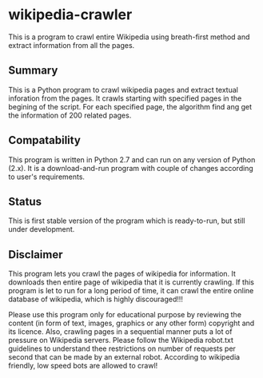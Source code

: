 # wikipedia-crawler
This is a program to crawl entire Wikipedia using breath-first method and extract information from all the pages.

## Summary
This is a Python program to crawl wikipedia pages and extract textual inforation from the pages. It crawls starting with specified pages in the begining of the script. For each specified page, the algorithm find ang get the information of 200 related pages.

## Compatability
This program is written in Python 2.7 and can run on any version of Python (2.x). It is a download-and-run program with couple of changes according to user's requirements.

## Status
This is first stable version of the program which is ready-to-run, but still under development.

## Disclaimer
This program lets you crawl the pages of wikipedia for information. It downloads then entire page of wikipedia that it is currently crawling. If this program is let to run for a long period of time, it can crawl the entire online database of wikipedia, which is highly discouraged!!!

Please use this program only for educational purpose by reviewing the content (in form of text, images, graphics or any other form) copyright and its licence. Also, crawling pages in a sequential manner puts a lot of pressure on Wikipedia servers. Please follow the Wikipedia robot.txt guidelines to understand thee restrictions on number of requests per second that can be made by an external robot. According to wikipedia friendly, low speed bots are allowed to crawl!
